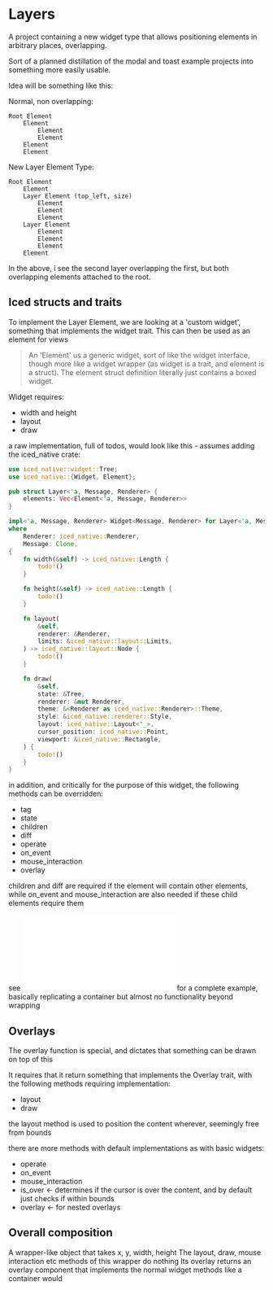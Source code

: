 # Layers

A project containing a new widget type that allows positioning elements in arbitrary places, overlapping.

Sort of a planned distillation of the modal and toast example projects into something more easily usable.

Idea will be something like this:

Normal, non overlapping:

    Root Element
        Element
            Element
            Element
        Element
        Element

New Layer Element Type:

    Root Element
        Element
        Layer Element (top_left, size)
            Element
            Element
            Element
        Layer Element
            Element
            Element
            Element
        Element

In the above, i see the second layer overlapping the first, but both overlapping elements attached to the root.

## Iced structs and traits

To implement the Layer Element, we are looking at a 'custom widget', something that implements the widget trait. This can then be used as an element for views

> An 'Element' us a generic widget, sort of like the widget interface, though more like a widget wrapper (as widget is a trait, and element is a struct). The element struct definition literally just contains a boxed widget.

Widget requires:
- width and height
- layout
- draw

a raw implementation, full of todos, would look like this - assumes adding the iced_native crate:

```rust
use iced_native::widget::Tree;
use iced_native::{Widget, Element};

pub struct Layer<'a, Message, Renderer> {
    elements: Vec<Element<'a, Message, Renderer>>
}

impl<'a, Message, Renderer> Widget<Message, Renderer> for Layer<'a, Message, Renderer> 
where
    Renderer: iced_native::Renderer,
    Message: Clone,
{
    fn width(&self) -> iced_native::Length {
        todo!()
    }

    fn height(&self) -> iced_native::Length {
        todo!()
    }

    fn layout(
        &self,
        renderer: &Renderer,
        limits: &iced_native::layout::Limits,
    ) -> iced_native::layout::Node {
        todo!()
    }

    fn draw(
        &self,
        state: &Tree,
        renderer: &mut Renderer,
        theme: &<Renderer as iced_native::Renderer>::Theme,
        style: &iced_native::renderer::Style,
        layout: iced_native::Layout<'_>,
        cursor_position: iced_native::Point,
        viewport: &iced_native::Rectangle,
    ) {
        todo!()
    }
}
```

in addition, and critically for the purpose of this widget, the following methods can be overridden:

- tag
- state
- children
- diff
- operate
- on_event
- mouse_interaction
- overlay

children and diff are required if the element will contain other elements, while on_event and mouse_interaction are also needed if these child elements require them

see ![./src/element_wrapper.rs](./src/element_wrapper.rs) for a complete example, basically replicating a container but almost no functionality beyond wrapping

## Overlays

The overlay function is special, and dictates that something can be drawn on top of this

It requires that it return something that implements the Overlay trait, with the following methods requiring implementation:

- layout
- draw

the layout method is used to position the content wherever, seemingly free from bounds

there are more methods with default implementations as with basic widgets:

- operate
- on_event
- mouse_interaction
- is_over <- determines if the cursor is over the content, and by default just checks if within bounds
- overlay <- for nested overlays

## Overall composition

A wrapper-like object that takes x, y, width, height
The layout, draw, mouse interaction etc methods of this wrapper do nothing
Its overlay returns an overlay component that implements the normal widget methods like a container would